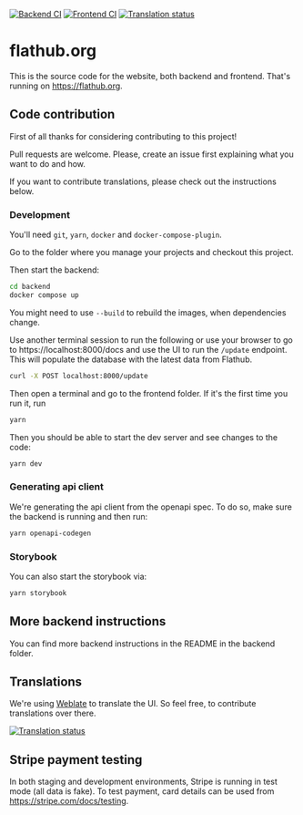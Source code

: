 [![Backend CI](https://github.com/flathub/website/actions/workflows/backend_ci.yml/badge.svg)](https://github.com/flathub/website/actions/workflows/backend_ci.yml)
[![Frontend CI](https://github.com/flathub/website/actions/workflows/frontend_ci.yml/badge.svg)](https://github.com/flathub/website/actions/workflows/frontend_ci.yml)
[![Translation status](https://hosted.weblate.org/widgets/flathub/-/frontend/svg-badge.svg)](https://hosted.weblate.org/engage/flathub/)

# flathub.org

This is the source code for the website, both backend and frontend. That's running on https://flathub.org.

## Code contribution

First of all thanks for considering contributing to this project!

Pull requests are welcome. Please, create an issue first explaining what you want to do and how.

If you want to contribute translations, please check out the instructions below.

### Development

You'll need `git`, `yarn`, `docker` and `docker-compose-plugin`.

Go to the folder where you manage your projects and checkout this project.

Then start the backend:

```sh
cd backend
docker compose up
```

You might need to use `--build` to rebuild the images, when dependencies change.

Use another terminal session to run the following or use your browser to go to https://localhost:8000/docs and use the UI to run the `/update` endpoint.
This will populate the database with the latest data from Flathub.

```sh
curl -X POST localhost:8000/update
```

Then open a terminal and go to the frontend folder.
If it's the first time you run it, run

```sh
yarn
```

Then you should be able to start the dev server and see changes to the code:

```sh
yarn dev
```

### Generating api client

We're generating the api client from the openapi spec. To do so, make sure the backend is running and then run:

```sh
yarn openapi-codegen
```

### Storybook

You can also start the storybook via:

```sh
yarn storybook
```

## More backend instructions

You can find more backend instructions in the README in the backend folder.

## Translations

We're using [Weblate](https://hosted.weblate.org/engage/flathub/) to translate the UI. So feel free, to contribute translations over there.

<a href="https://hosted.weblate.org/engage/flathub/">
<img src="https://hosted.weblate.org/widgets/flathub/-/glossary/multi-auto.svg" alt="Translation status" />
</a>

## Stripe payment testing

In both staging and development environments, Stripe is running in test mode (all data is fake).
To test payment, card details can be used from https://stripe.com/docs/testing.
